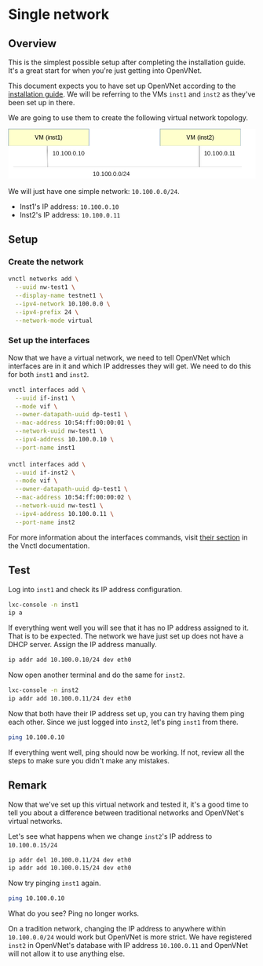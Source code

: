 # Single network

## Overview

This is the simplest possible setup after completing the installation guide. It's a great start for when you're just getting into OpenVNet.

This document expects you to have set up OpenVNet according to the [installation guide](installation). We will be referring to the VMs `inst1` and `inst2` as they've been set up in there.

We are going to use them to create the following virtual network topology.

![Single Network](img/single-network.png)

We will just have one simple network: `10.100.0.0/24`.

* Inst1's IP address: `10.100.0.10`
* Inst2's IP address: `10.100.0.11`

## Setup

### Create the network

```bash
vnctl networks add \
  --uuid nw-test1 \
  --display-name testnet1 \
  --ipv4-network 10.100.0.0 \
  --ipv4-prefix 24 \
  --network-mode virtual
```

### Set up the interfaces

Now that we have a virtual network, we need to tell OpenVNet which interfaces are in it and which IP addresses they will get. We need to do this for both `inst1` and `inst2`.

```bash
vnctl interfaces add \
  --uuid if-inst1 \
  --mode vif \
  --owner-datapath-uuid dp-test1 \
  --mac-address 10:54:ff:00:00:01 \
  --network-uuid nw-test1 \
  --ipv4-address 10.100.0.10 \
  --port-name inst1

vnctl interfaces add \
  --uuid if-inst2 \
  --mode vif \
  --owner-datapath-uuid dp-test1 \
  --mac-address 10:54:ff:00:00:02 \
  --network-uuid nw-test1 \
  --ipv4-address 10.100.0.11 \
  --port-name inst2
```

For more information about the interfaces commands, visit [their section](vnctl-interfaces.md) in the Vnctl documentation.

## Test

Log into `inst1` and check its IP address configuration.

```bash
lxc-console -n inst1
ip a
```

If everything went well you will see that it has no IP address assigned to it. That is to be expected. The network we have just set up does not have a DHCP server. Assign the IP address manually.

```bash
ip addr add 10.100.0.10/24 dev eth0
```

Now open another terminal and do the same for `inst2`.

```bash
lxc-console -n inst2
ip addr add 10.100.0.11/24 dev eth0
```

Now that both have their IP address set up, you can try having them ping each other. Since we just logged into `inst2`, let's ping `inst1` from there.

```bash
ping 10.100.0.10
```

If everything went well, ping should now be working. If not, review all the steps to make sure you didn't make any mistakes.

## Remark

Now that we've set up this virtual network and tested it, it's a good time to tell you about a difference between traditional networks and OpenVNet's virtual networks.

Let's see what happens when we change `inst2`'s IP address to `10.100.0.15/24`

```bash
ip addr del 10.100.0.11/24 dev eth0
ip addr add 10.100.0.15/24 dev eth0
```

Now try pinging `inst1` again.

```bash
ping 10.100.0.10
```

What do you see? Ping no longer works.

On a tradition network, changing the IP address to anywhere within `10.100.0.0/24` would work but OpenVNet is more strict. We have registered `inst2` in OpenVNet's database with IP address `10.100.0.11` and OpenVNet will not allow it to use anything else.
